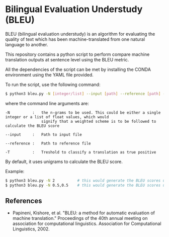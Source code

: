 # Bilingual Evaluation Understudy (BLEU)

BLEU (bilingual evaluation understudy) is an algorithm for evaluating the quality of text which has been 
machine-translated from one natural language to another.

This repository contains a python script to perform compare machine translation outputs at sentence level using the BLEU
metric.

All the dependencies of the script can be met by installing the CONDA environment using the YAML file provided.

To run the script, use the following command:
```bash
$ python3 bleu.py -N [integer/list] --input [path] --reference [path] -T [float(0-1)]
```
where the command line arguments are:
```
-N          :   the n-grams to be used. This could be either a single integer or a list of float values, which would 
                signify that a weighted scheme is to be followed to calculate the BLEU score
                
--input     :   Path to input file

--reference :   Path to reference file

-T          :   Treshold to classify a translation as true positive
```

By default, it uses unigrams to calculate the BLEU score.

Example:
```bash
$ python3 bleu.py -N 2          # this would generate the BLEU scores using bi-grams only
$ python3 bleu.py -N 0.5,0.5    # this would generate the BLEU scores using unigrams and bi-grams giving equal weights to both the individual scores of unigrams and bigrams
```
## References
* Papineni, Kishore, et al. "BLEU: a method for automatic evaluation of machine translation." Proceedings of the 40th annual meeting on association for computational linguistics. Association for Computational Linguistics, 2002.
